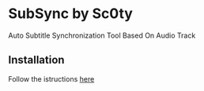 # SubSync by Sc0ty
Auto Subtitle Synchronization Tool Based On Audio Track

## Installation

Follow the istructions [here](https://www.linuxuprising.com/2019/01/subsync-auto-subtitle-synchronization.html)
